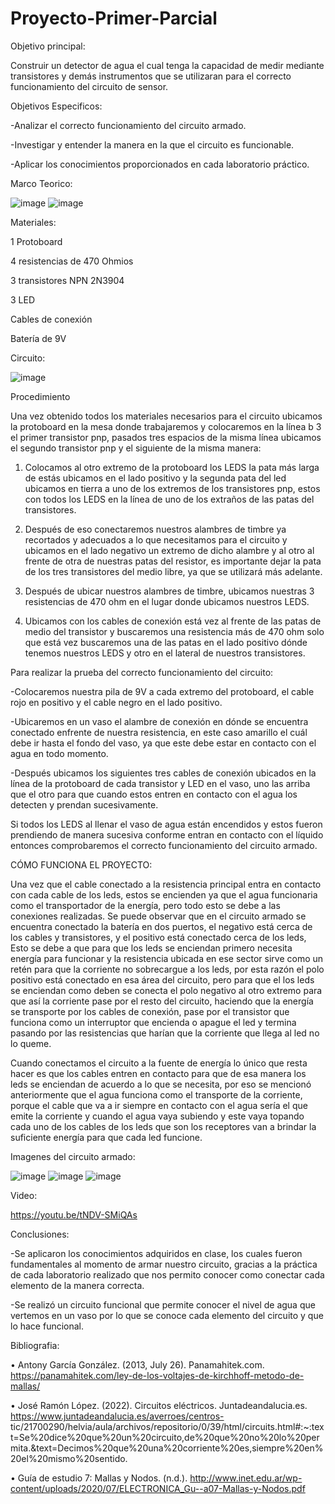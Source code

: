 # Proyecto-Primer-Parcial

Objetivo principal:

Construir un detector de agua el cual tenga la capacidad de medir mediante transistores y demás instrumentos que se utilizaran para el correcto funcionamiento del circuito de sensor.

Objetivos Especificos:

-Analizar el correcto funcionamiento del circuito armado. 

-Investigar y entender la manera en la que el circuito es funcionable. 

-Aplicar los conocimientos proporcionados en cada laboratorio práctico.

Marco Teorico:

![image](https://user-images.githubusercontent.com/116833736/205112582-4b2696a0-555b-4a85-953e-ddc0b82fe1d1.png)
![image](https://user-images.githubusercontent.com/116833736/205112614-f1bb83d7-68d1-474c-91d2-84c7253efa4d.png)

Materiales:

1 Protoboard

4 resistencias de 470 Ohmios

3 transistores NPN 2N3904

3 LED

Cables de conexión 

Batería de 9V

Circuito:

![image](https://user-images.githubusercontent.com/116833736/205118627-4d2c9c4a-5b90-436a-8ada-a439d746d85e.png)

Procedimiento

Una vez obtenido todos los materiales necesarios para el circuito ubicamos la protoboard en la mesa donde trabajaremos y colocaremos en la línea b 3 el primer transistor pnp, pasados tres espacios de la misma línea ubicamos el segundo transistor pnp y el siguiente de la misma manera:

1) Colocamos al otro extremo de la protoboard los LEDS la pata más larga de estás ubicamos en el lado positivo y la segunda pata del led ubicamos en tierra a uno de los extremos de los transistores pnp, estos con todos los LEDS en la línea de uno de los extraños de las patas del transistores.

2) Después de eso conectaremos nuestros alambres de timbre ya recortados y adecuados a lo que necesitamos para el circuito y ubicamos en el lado negativo un extremo de dicho alambre y al otro al frente de otra de nuestras patas del resistor, es importante dejar la pata de los tres transistores del medio libre, ya que se utilizará más adelante. 

3) Después de ubicar nuestros alambres de timbre, ubicamos nuestras 3 resistencias de 470 ohm en el lugar donde ubicamos nuestros LEDS. 

4) Ubicamos con los cables de conexión está vez al frente de las patas de medio del transistor y buscaremos una resistencia más de 470 ohm solo que está vez buscaremos una de las patas en el lado positivo dónde tenemos nuestros LEDS y otro en el lateral de nuestros transistores.

Para realizar la prueba del correcto funcionamiento del circuito: 

-Colocaremos nuestra pila de 9V a cada extremo del protoboard, el cable rojo en positivo y el cable negro en el lado positivo.

-Ubicaremos en un vaso el alambre de conexión en dónde se encuentra conectado enfrente de nuestra resistencia, en este caso amarillo el cuál debe ir hasta el fondo del vaso, ya que este debe estar en contacto con el agua en todo momento. 

-Después ubicamos los siguientes tres cables de conexión ubicados en la línea de la protoboard de cada transistor y LED en el vaso, uno las arriba que el otro para que cuando estos entren en contacto con el agua los detecten y prendan sucesivamente. 

Si todos los LEDS al llenar el vaso de agua están encendidos y estos fueron prendiendo de manera sucesiva conforme entran en contacto con el líquido entonces comprobaremos el correcto funcionamiento del circuito armado.

CÓMO FUNCIONA EL PROYECTO:

Una vez que el cable conectado a la resistencia principal entra en contacto con cada cable de los leds, estos se encienden ya que el agua funcionaria como el transportador de la energía, pero todo esto se debe a las conexiones realizadas.
Se puede observar que en el circuito armado se encuentra conectado la batería en dos puertos, el negativo está cerca de los cables y transistores, y el positivo está conectado cerca de los leds, Esto se debe a que para que los leds se enciendan primero necesita energía para funcionar y la resistencia ubicada en ese sector sirve como un retén para que la corriente no sobrecargue a los leds, por esta razón el polo positivo está conectado en esa área del circuito, pero para que el los leds se enciendan como deben se conecta el polo negativo al otro extremo para que así la corriente pase por el resto del circuito, haciendo que la energía se transporte por los cables de conexión, pase por el transistor que funciona como un interruptor que encienda o apague el led y termina pasando por las resistencias que harían que la corriente que llega al led no lo queme.

Cuando conectamos el circuito a la fuente de energía lo único que resta hacer es que los cables entren en contacto para que de esa manera los leds se enciendan de acuerdo a lo que se necesita, por eso se mencionó anteriormente que el agua funciona como el transporte de la corriente, porque el cable que va a ir siempre en contacto con el agua sería el que emite la corriente y cuando el agua vaya subiendo y este vaya topando cada uno de los cables de los leds que son los receptores van a brindar la suficiente energía para que cada led funcione.

Imagenes del circuito armado:

![image](https://user-images.githubusercontent.com/116833736/205114167-b35a1147-2ca3-479e-a575-efdee667232c.png)
![image](https://user-images.githubusercontent.com/116833736/205114229-1412c608-fe17-450d-a231-735e37fb5dba.png)
![image](https://user-images.githubusercontent.com/116833736/205114410-e201f238-daca-466e-967a-1786645da4a7.png)


Video:

https://youtu.be/tNDV-SMiQAs

Conclusiones:

-Se aplicaron los conocimientos adquiridos en clase, los cuales fueron fundamentales al momento de armar nuestro circuito, gracias a la práctica de cada laboratorio realizado que nos permito conocer como conectar cada elemento de la manera correcta.

-Se realizó un circuito funcional que permite conocer el nivel de agua que vertemos en un vaso por lo que se conoce cada elemento del circuito y que lo hace funcional.

Bibliografia:

• Antony García González. (2013, July 26). Panamahitek.com. https://panamahitek.com/ley-de-los-voltajes-de-kirchhoff-metodo-de-mallas/

‌• José Ramón López. (2022). Circuitos eléctricos. Juntadeandalucia.es. https://www.juntadeandalucia.es/averroes/centros- tic/21700290/helvia/aula/archivos/repositorio/0/39/html/circuits.html#:~:text=Se%20dice%20que%20un%20circuito,de%20que%20no%20lo%20permita.&text=Decimos%20que%20una%20corriente%20es,siempre%20en%20el%20mismo%20sentido.

• Guía de estudio 7: Mallas y Nodos. (n.d.). http://www.inet.edu.ar/wp-content/uploads/2020/07/ELECTRONICA_Gu--a07-Mallas-y-Nodos.pdf
